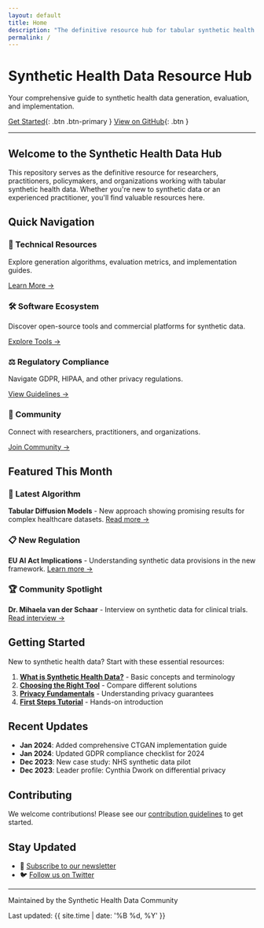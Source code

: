 ```yaml
---
layout: default
title: Home
description: "The definitive resource hub for tabular synthetic health data"
permalink: /
---
```


# Synthetic Health Data Resource Hub

Your comprehensive guide to synthetic health data generation, evaluation, and implementation.

[Get Started](#getting-started){: .btn .btn-primary }
[View on GitHub](https://github.com/DigitalHealthCRCLimited/synthetic-health-data-hub){: .btn }

---

## Welcome to the Synthetic Health Data Hub

This repository serves as the definitive resource for researchers, practitioners, policymakers, and organizations working with tabular synthetic health data. Whether you're new to synthetic data or an experienced practitioner, you'll find valuable resources here.

## Quick Navigation

<div class="grid">
  <div class="grid-item">
    <h3>🔬 Technical Resources</h3>
    <p>Explore generation algorithms, evaluation metrics, and implementation guides.</p>
    <a href="/technical/">Learn More →</a>
  </div>
  
  <div class="grid-item">
    <h3>🛠️ Software Ecosystem</h3>
    <p>Discover open-source tools and commercial platforms for synthetic data.</p>
    <a href="/ecosystem/">Explore Tools →</a>
  </div>
  
  <div class="grid-item">
    <h3>⚖️ Regulatory Compliance</h3>
    <p>Navigate GDPR, HIPAA, and other privacy regulations.</p>
    <a href="/regulatory/">View Guidelines →</a>
  </div>
  
  <div class="grid-item">
    <h3>👥 Community</h3>
    <p>Connect with researchers, practitioners, and organizations.</p>
    <a href="/community/">Join Community →</a>
  </div>
</div>

## Featured This Month

### 🌟 Latest Algorithm
**Tabular Diffusion Models** - New approach showing promising results for complex healthcare datasets. [Read more →](/technical/algorithms/diffusion-models/)

### 📋 New Regulation
**EU AI Act Implications** - Understanding synthetic data provisions in the new framework. [Learn more →](/regulatory/europe/eu-ai-act/)

### 🏆 Community Spotlight
**Dr. Mihaela van der Schaar** - Interview on synthetic data for clinical trials. [Read interview →](/community/spotlights/2024-01-schaar/)

## Getting Started

New to synthetic health data? Start with these essential resources:

1. **[What is Synthetic Health Data?](/education/introduction/)** - Basic concepts and terminology
2. **[Choosing the Right Tool](/ecosystem/comparison-guide/)** - Compare different solutions
3. **[Privacy Fundamentals](/privacy-security/basics/)** - Understanding privacy guarantees
4. **[First Steps Tutorial](/education/tutorials/getting-started/)** - Hands-on introduction

## Recent Updates

- **Jan 2024**: Added comprehensive CTGAN implementation guide
- **Jan 2024**: Updated GDPR compliance checklist for 2024
- **Dec 2023**: New case study: NHS synthetic data pilot
- **Dec 2023**: Leader profile: Cynthia Dwork on differential privacy

## Contributing

We welcome contributions! Please see our [contribution guidelines](https://github.com/DigitalHealthCRCLimited/synthetic-health-data-hub/blob/main/CONTRIBUTING.md) to get started.

## Stay Updated

- 📧 [Subscribe to our newsletter](#)
- 🐦 [Follow us on Twitter](#)

---

<div class="footer-content">
  <p>Maintained by the Synthetic Health Data Community</p>
  <p>Last updated: {{ site.time | date: '%B %d, %Y' }}</p>
</div>